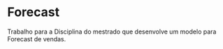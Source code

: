 # Forecast
Trabalho para a Disciplina do mestrado que desenvolve um modelo para Forecast de vendas.
